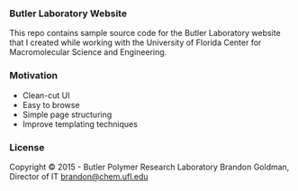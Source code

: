 ### Butler Laboratory Website

This repo contains sample source code for the Butler Laboratory website that I created while working with the University of Florida Center for Macromolecular Science and Engineering.

### Motivation

- Clean-cut UI
- Easy to browse
- Simple page structuring
- Improve templating techniques

### License
Copyright © 2015 - Butler Polymer Research Laboratory
Brandon Goldman, Director of IT
brandon@chem.ufl.edu
